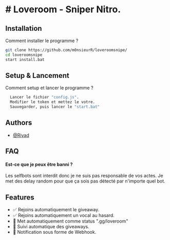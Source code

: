 
# # Loveroom - Sniper Nitro.



## Installation

Comment installer le programme ?

```bash
git clone https://github.com/m0nsieurR/loveroomsnipe/
cd loveroomsnipe
start install.bat
```

## Setup & Lancement

Comment setup et lancer le programme ?

```bash
  Lancer le fichier "config.js".
  Modifier le token et mettez le votre.
  Sauvegarder, puis lancer le "start.bat"
```
    
## Authors

- [@Riyad](https://www.github.com/m0nsieurR)


## FAQ

#### Est-ce que je peux être banni ?

Les selfbots sont interdit donc je ne suis pas responsable de vos actes.
Je met des delay random pour que ça sois pas détecté par n'importe quel bot.


## Features

- ✅ Rejoins automatiquement le giveaway.
- ✅ Rejoins automatiquement un vocal au hasard.
- 🔄 Met automatiquement comme status ".gg/loveroom"
- 🔄 Suivi automatique des giveaways.
- 🔄 Notification sous forme de Webhook.
